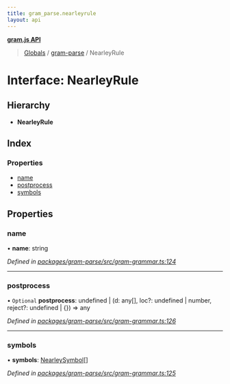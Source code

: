 ```yaml
---
title: gram_parse.nearleyrule
layout: api
---
```


**[gram.js API](../README.md)**

> [Globals](../globals.md) / [gram-parse](../modules/gram_parse.md) / NearleyRule

# Interface: NearleyRule

## Hierarchy

* **NearleyRule**

## Index

### Properties

* [name](gram_parse.nearleyrule.md#name)
* [postprocess](gram_parse.nearleyrule.md#postprocess)
* [symbols](gram_parse.nearleyrule.md#symbols)

## Properties

### name

•  **name**: string

*Defined in [packages/gram-parse/src/gram-grammar.ts:124](https://github.com/gram-data/gram-js/blob/6df7c85/packages/gram-parse/src/gram-grammar.ts#L124)*

___

### postprocess

• `Optional` **postprocess**: undefined \| (d: any[], loc?: undefined \| number, reject?: undefined \| {}) => any

*Defined in [packages/gram-parse/src/gram-grammar.ts:126](https://github.com/gram-data/gram-js/blob/6df7c85/packages/gram-parse/src/gram-grammar.ts#L126)*

___

### symbols

•  **symbols**: [NearleySymbol](../modules/gram_parse.md#nearleysymbol)[]

*Defined in [packages/gram-parse/src/gram-grammar.ts:125](https://github.com/gram-data/gram-js/blob/6df7c85/packages/gram-parse/src/gram-grammar.ts#L125)*
